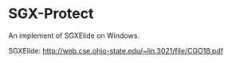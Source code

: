 # SGX-Protect

An implement of SGXElide on Windows.

SGXElide: <http://web.cse.ohio-state.edu/~lin.3021/file/CGO18.pdf>